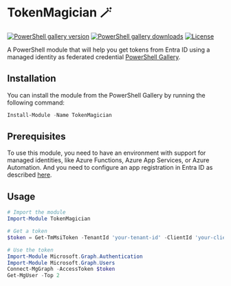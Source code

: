 # TokenMagician 🪄

[![PowerShell gallery version][badge_powershell]][link_powershell]
[![PowerShell gallery downloads][badge_powershell_downloads]][link_powershell]
[![License][badge_license]][link_license]

A PowerShell module that will help you get tokens from Entra ID using a managed identity as federated credential [PowerShell Gallery][link_powershell].

## Installation

You can install the module from the PowerShell Gallery by running the following command:

```powershell
Install-Module -Name TokenMagician
```

## Prerequisites

To use this module, you need to have an environment with support for managed identities, like Azure Functions, Azure App Services, or Azure Automation. And you need to configure an app registration in Entra ID as described [here](https://learn.microsoft.com/en-us/entra/workload-id/workload-identity-federation-config-app-trust-managed-identity?tabs=microsoft-entra-admin-center&wt.mc_id=SEC-MVP-5004985).

## Usage

```powershell
# Import the module
Import-Module TokenMagician

# Get a token
$token = Get-TmMsiToken -TenantId 'your-tenant-id' -ClientId 'your-client-id' -Scope 'https://graph.microsoft.com/.default'

# Use the token
Import-Module Microsoft.Graph.Authentication
Import-Module Microsoft.Graph.Users
Connect-MgGraph -AccessToken $token
Get-MgUser -Top 2
```

[badge_license]: https://img.shields.io/github/license/svrooij/TokenMagician?style=for-the-badge
[link_license]: https://github.com/svrooij/TokenMagician/blob/main/LICENSE.txt
[badge_powershell]: https://img.shields.io/powershellgallery/v/TokenMagician?style=for-the-badge&logo=powershell&logoColor=white
[badge_powershell_downloads]: https://img.shields.io/powershellgallery/dt/TokenMagician?style=for-the-badge&logo=powershell&logoColor=white
[link_powershell]: https://www.powershellgallery.com/packages/TokenMagician/
